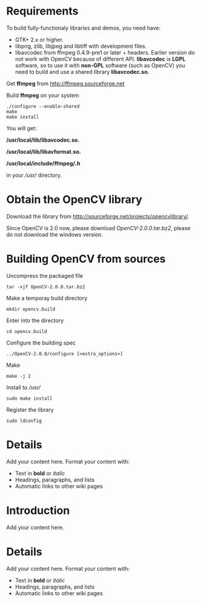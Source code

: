 # Requirements #
To build fully-functionaly libraries and demos, you need have:
  * GTK+ 2.x or higher.
  * libpng, zlib, libjpeg and libtiff with development files.
  * libavcodec from ffmpeg 0.4.9-pre1 or later + headers.
Earlier version do not work with OpenCV because of different API. **libavcodec** is **LGPL** software, so to use it with **non-GPL** software (such as OpenCV) you need to build and use a shared library **libavcodec.so.**

Get **ffmpeg** from http://ffmpeg.sourceforge.net

Build **ffmpeg** on your system
```
./configure --enable-shared
make
make install
```
You will get:

**/usr/local/lib/libavcodec.so.**

**/usr/local/lib/libavformat.so.**

**/usr/local/include/ffmpeg/_.h_**

in your _/usr/_ directory.


# Obtain the OpenCV library #

Download the library from http://sourceforge.net/projects/opencvlibrary/.

Since OpenCV is 2.0 now, please download _OpenCV-2.0.0.tar.bz2_, please do not download the windows version.

# Building OpenCV from sources #
Uncompress the packaged file
```
tar -xjf OpenCV-2.0.0.tar.bz2
```
Make a temporay build directory
```
mkdir opencv.build
```
Enter into the directory
```
cd opencv.build
```
Configure the building spec
```
../OpenCV-2.0.0/configure [<extra_options>]
```
Make
```
make -j 2
```
Install to _/usr/_
```
sudo make install
```
Register the library
```
sudo ldconfig
```







# Details #



Add your content here.  Format your content with:
  * Text in **bold** or _italic_
  * Headings, paragraphs, and lists
  * Automatic links to other wiki pages






# Introduction #

Add your content here.


# Details #

Add your content here.  Format your content with:
  * Text in **bold** or _italic_
  * Headings, paragraphs, and lists
  * Automatic links to other wiki pages